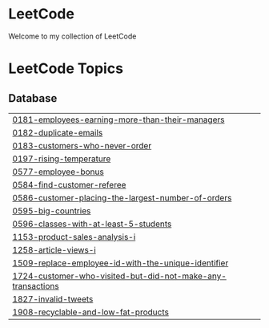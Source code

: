 # LeetCode
Welcome to my collection of LeetCode

<!---LeetCode Topics Start-->
# LeetCode Topics
## Database
|  |
| ------- |
| [0181-employees-earning-more-than-their-managers](https://github.com/GabrielleInData/LeetCode/tree/master/0181-employees-earning-more-than-their-managers) |
| [0182-duplicate-emails](https://github.com/GabrielleInData/LeetCode/tree/master/0182-duplicate-emails) |
| [0183-customers-who-never-order](https://github.com/GabrielleInData/LeetCode/tree/master/0183-customers-who-never-order) |
| [0197-rising-temperature](https://github.com/GabrielleInData/LeetCode/tree/master/0197-rising-temperature) |
| [0577-employee-bonus](https://github.com/GabrielleInData/LeetCode/tree/master/0577-employee-bonus) |
| [0584-find-customer-referee](https://github.com/GabrielleInData/LeetCode/tree/master/0584-find-customer-referee) |
| [0586-customer-placing-the-largest-number-of-orders](https://github.com/GabrielleInData/LeetCode/tree/master/0586-customer-placing-the-largest-number-of-orders) |
| [0595-big-countries](https://github.com/GabrielleInData/LeetCode/tree/master/0595-big-countries) |
| [0596-classes-with-at-least-5-students](https://github.com/GabrielleInData/LeetCode/tree/master/0596-classes-with-at-least-5-students) |
| [1153-product-sales-analysis-i](https://github.com/GabrielleInData/LeetCode/tree/master/1153-product-sales-analysis-i) |
| [1258-article-views-i](https://github.com/GabrielleInData/LeetCode/tree/master/1258-article-views-i) |
| [1509-replace-employee-id-with-the-unique-identifier](https://github.com/GabrielleInData/LeetCode/tree/master/1509-replace-employee-id-with-the-unique-identifier) |
| [1724-customer-who-visited-but-did-not-make-any-transactions](https://github.com/GabrielleInData/LeetCode/tree/master/1724-customer-who-visited-but-did-not-make-any-transactions) |
| [1827-invalid-tweets](https://github.com/GabrielleInData/LeetCode/tree/master/1827-invalid-tweets) |
| [1908-recyclable-and-low-fat-products](https://github.com/GabrielleInData/LeetCode/tree/master/1908-recyclable-and-low-fat-products) |
<!---LeetCode Topics End-->